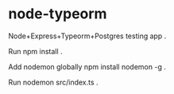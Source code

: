 # node-typeorm
Node+Express+Typeorm+Postgres testing app . 

Run npm install . 

Add nodemon globally npm install nodemon -g . 

Run nodemon src/index.ts . 

  
